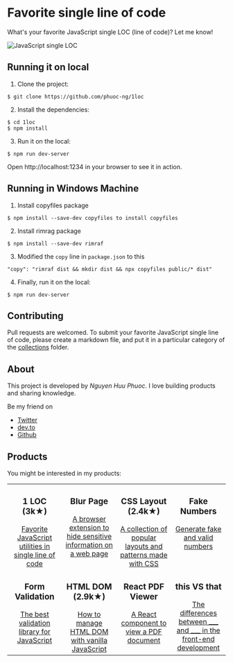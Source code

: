 # Favorite single line of code

What's your favorite JavaScript single LOC (line of code)? Let me know!

![JavaScript single LOC](public/assets/screenshot.png)

## Running it on local

1. Clone the project:

~~~ console
$ git clone https://github.com/phuoc-ng/1loc
~~~

2. Install the dependencies:

~~~ console
$ cd 1loc
$ npm install
~~~

3. Run it on the local:

~~~
$ npm run dev-server
~~~

Open http://localhost:1234 in your browser to see it in action.

## Running in Windows Machine

1. Install copyfiles package 

~~~ console
$ npm install --save-dev copyfiles to install copyfiles
~~~

2. Install rimrag package 

~~~ console 
$ npm install --save-dev rimraf
~~~

3. Modified the `copy` line in `package.json` to this 

~~~ console 
"copy": "rimraf dist && mkdir dist && npx copyfiles public/* dist"
~~~

4. Finally, run it on the local: 

~~~ console
$ npm run dev-server
~~~

## Contributing

Pull requests are welcomed. To submit your favorite JavaScript single line of code, please create a markdown file, and put it in 
a particular category of the [collections](collections) folder.

## About

This project is developed by _Nguyen Huu Phuoc_. I love building products and sharing knowledge.

Be my friend on
* [Twitter](https://twitter.com/nghuuphuoc)
* [dev.to](https://dev.to/phuocng)
* [Github](https://github.com/phuoc-ng)

## Products

You might be interested in my products:

<table>
    <tbody>
        <tr valign="top">
            <td width="25%" align="center">
                <h3>1 LOC (3k★)</h3>
                <a href="https://1loc.dev">Favorite JavaScript utilities in single line of code</a>
            </td>
            <td width="25%" align="center">
                <h3>Blur Page</h3>
                <a href="https://blur.page">A browser extension to hide sensitive information on a web page</a>
            </td>
            <td width="25%" align="center">
                <h3>CSS Layout (2.4k★)</h3>
                <a href="https://csslayout.io">A collection of popular layouts and patterns made with CSS</a>
            </td>
            <td width="25%" align="center">
                <h3>Fake Numbers</h3>
                <a href="https://fakenumbers.io">Generate fake and valid numbers</a>
            </td>
        </tr>
        <tr valign="top">
            <td width="25%" align="center">
                <h3>Form Validation</h3>
                <a href="https://formvalidation.io">The best validation library for JavaScript</a>
            </td>
            <td width="25%" align="center">
                <h3>HTML DOM (2.9k★)</h3>
                <a href="https://htmldom.dev">How to manage HTML DOM with vanilla JavaScript</a>
            </td>
            <td width="25%" align="center">
                <h3>React PDF Viewer</h3>
                <a href="https://react-pdf-viewer.dev">A React component to view a PDF document</a>
            </td>
            <td width="25%" align="center">
                <h3>this VS that</h3>
                <a href="https://thisthat.dev">The differences between ___ and ___ in the front-end development</a>
            </td>
        </tr>
    </tbody>
</table>
